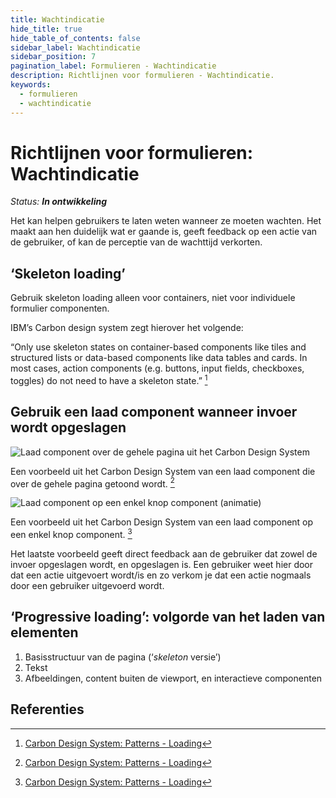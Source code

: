 ```yaml
---
title: Wachtindicatie
hide_title: true
hide_table_of_contents: false
sidebar_label: Wachtindicatie
sidebar_position: 7
pagination_label: Formulieren - Wachtindicatie
description: Richtlijnen voor formulieren - Wachtindicatie.
keywords:
  - formulieren
  - wachtindicatie
---
```


# Richtlijnen voor formulieren: Wachtindicatie

_Status: **In ontwikkeling**_

Het kan helpen gebruikers te laten weten wanneer ze moeten wachten. Het maakt aan hen duidelijk wat er gaande is, geeft feedback op een actie van de gebruiker, of kan de perceptie van de wachttijd verkorten.

## ‘Skeleton loading’

Gebruik skeleton loading alleen voor containers, niet voor individuele formulier componenten.

IBM’s Carbon design system zegt hierover het volgende:

“Only use skeleton states on container-based components like tiles and structured lists or data-based components like data tables and cards. In most cases, action components (e.g. buttons, input fields, checkboxes, toggles) do not need to have a skeleton state.” [^carbon-loading]

## Gebruik een laad component wanneer invoer wordt opgeslagen

![Laad component over de gehele pagina uit het Carbon Design System](https://raw.githubusercontent.com/nl-design-system/documentatie/assets/richtlijnen_formulieren_wachtindicatie_1142436065.png)

Een voorbeeld uit het Carbon Design System van een laad component die over de gehele pagina getoond wordt. [^carbon-loading]

![Laad component op een enkel knop component (animatie)](https://raw.githubusercontent.com/nl-design-system/documentatie/assets/richtlijnen_formulieren_wachtindicatie_inline-loading-animated.gif)

Een voorbeeld uit het Carbon Design System van een laad component op een enkel knop component. [^carbon-loading]

Het laatste voorbeeld geeft direct feedback aan de gebruiker dat zowel de invoer opgeslagen wordt, en opgeslagen is. Een gebruiker weet hier door dat een actie uitgevoert wordt/is en zo verkom je dat een actie nogmaals door een gebruiker uitgevoerd wordt.

## ‘Progressive loading’: volgorde van het laden van elementen

1. Basisstructuur van de pagina (‘_skeleton_ versie’)
2. Tekst
3. Afbeeldingen, content buiten de viewport, en interactieve componenten

## Referenties

[^carbon-loading]: [Carbon Design System: Patterns - Loading](https://www.carbondesignsystem.com/patterns/loading-pattern/)
